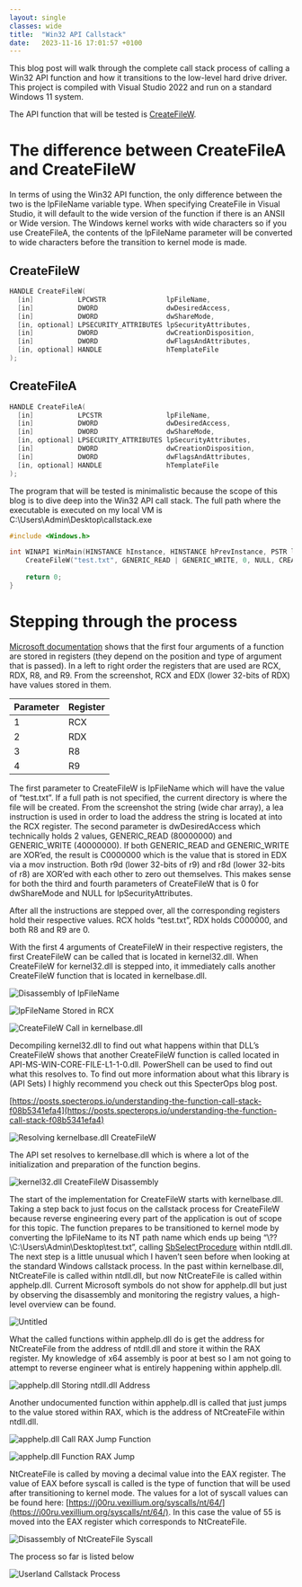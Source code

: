 ```yaml
---
layout: single
classes: wide
title:  "Win32 API Callstack"
date:   2023-11-16 17:01:57 +0100
---
```


This blog post will walk through the complete call stack process of calling a Win32 API function and how it transitions to the low-level hard drive driver. This project is compiled with Visual Studio 2022 and run on a standard Windows 11 system.

The API function that will be tested is [CreateFileW](https://learn.microsoft.com/en-us/windows/win32/api/fileapi/nf-fileapi-createfilew).

# The difference between CreateFileA and CreateFileW

In terms of using the Win32 API function, the only difference between the two is the lpFileName variable type. When specifying CreateFile in Visual Studio, it will default to the wide version of the function if there is an ANSII or Wide version. The Windows kernel works with wide characters so if you use CreateFileA, the contents of the lpFileName parameter will be converted to wide characters before the transition to kernel mode is made.

## CreateFileW

```cpp
HANDLE CreateFileW(
  [in]           LPCWSTR               lpFileName,
  [in]           DWORD                 dwDesiredAccess,
  [in]           DWORD                 dwShareMode,
  [in, optional] LPSECURITY_ATTRIBUTES lpSecurityAttributes,
  [in]           DWORD                 dwCreationDisposition,
  [in]           DWORD                 dwFlagsAndAttributes,
  [in, optional] HANDLE                hTemplateFile
);
```

## CreateFileA

```cpp
HANDLE CreateFileA(
  [in]           LPCSTR                lpFileName,
  [in]           DWORD                 dwDesiredAccess,
  [in]           DWORD                 dwShareMode,
  [in, optional] LPSECURITY_ATTRIBUTES lpSecurityAttributes,
  [in]           DWORD                 dwCreationDisposition,
  [in]           DWORD                 dwFlagsAndAttributes,
  [in, optional] HANDLE                hTemplateFile
);
```

The program that will be tested is minimalistic because the scope of this blog is to dive deep into the Win32 API call stack. The full path where the executable is executed on my local VM is C:\Users\Admin\Desktop\callstack.exe

```c
#include <Windows.h>

int WINAPI WinMain(HINSTANCE hInstance, HINSTANCE hPrevInstance, PSTR lpCmdLine, int nCmdShow) {
    CreateFileW("test.txt", GENERIC_READ | GENERIC_WRITE, 0, NULL, CREATE_NEW, FILE_ATTRIBUTE_NORMAL, NULL);
    
    return 0;
}
```

# Stepping through the process

[Microsoft documentation](https://learn.microsoft.com/en-us/cpp/build/x64-calling-convention?view=msvc-170) shows that the first four arguments of a function are stored in registers (they depend on the position and type of argument that is passed). In a left to right order the registers that are used are RCX, RDX, R8, and R9. From the screenshot, RCX and EDX (lower 32-bits of RDX) have values stored in them.

| Parameter | Register |
| --- | --- |
| 1 | RCX |
| 2 | RDX |
| 3 | R8 |
| 4 | R9 |

The first parameter to CreateFileW is lpFileName which will have the value of “test.txt”. If a full path is not specified, the current directory is where the file will be created. From the screenshot the string (wide char array), a lea instruction is used in order to load the address the string is located at into the RCX register. The second parameter is dwDesiredAccess which technically holds 2 values, GENERIC_READ (80000000) and GENERIC_WRITE (40000000). If both GENERIC_READ and GENERIC_WRITE are XOR’ed, the result is C0000000 which is the value that is stored in EDX via a mov instruction. Both r9d (lower 32-bits of r9) and r8d (lower 32-bits of r8) are XOR’ed with each other to zero out themselves. This makes sense for both the third and fourth parameters of CreateFileW that is 0 for dwShareMode and NULL for lpSecurityAttributes.

After all the instructions are stepped over, all the corresponding registers hold their respective values. RCX holds “test.txt”, RDX holds C000000, and both R8 and R9 are 0.

With the first 4 arguments of CreateFileW in their respective registers, the first CreateFileW can be called that is located in kernel32.dll. When CreateFileW for kernel32.dll is stepped into, it immediately calls another CreateFileW function that is located in kernelbase.dll.

![Disassembly of lpFileName](/assets/img/Win32-API-Callstack/disassemblylpFileName.png)

![lpFileName Stored in RCX](/assets/img/Win32-API-Callstack/regsitrylpFileName.png)

![CreateFileW Call in kernelbase.dll](/assets/img/Win32-API-Callstack/kernel32CreateFileW.png)

Decompiling kernel32.dll to find out what happens within that DLL’s CreateFileW shows that another CreateFileW function is called located in API-MS-WIN-CORE-FILE-L1-1-0.dll. PowerShell can be used to find out what this resolves to. To find out more information about what this library is (API Sets) I highly recommend you check out this SpecterOps blog post.

[https://posts.specterops.io/understanding-the-function-call-stack-f08b5341efa4](https://posts.specterops.io/understanding-the-function-call-stack-f08b5341efa4)

![Resolving kernelbase.dll CreateFileW](/assets/img/Win32-API-Callstack/kernelbaseResolve.png)

The API set resolves to kernelbase.dll which is where a lot of the initialization and preparation of the function begins.

![kernel32.dll CreateFileW Disassembly](/assets/img/Win32-API-Callstack/kernel32CreateFileWDisassembly.png)

The start of the implementation for CreateFileW starts with kernelbase.dll. Taking a step back to just focus on the callstack process for CreateFileW because reverse engineering every part of the application is out of scope for this topic. The function prepares to be transitioned to kernel mode by converting the lpFileName to its NT path name which ends up being “\\??\\C:\\Users\\Admin\\Desktop\\test.txt”, calling [SbSelectProcedure](http://undoc.airesoft.co.uk/ntdll.dll/SbSelectProcedure.php) within ntdll.dll. The next step is a little unusual which I haven’t seen before when looking at the standard Windows callstack process. In the past within kernelbase.dll, NtCreateFile is called within ntdll.dll, but now NtCreateFile is called within apphelp.dll. Current Microsoft symbols do not show for apphelp.dll but just by observing the disassembly and monitoring the registry values, a high-level overview can be found.

![Untitled](/assets/img/Win32-API-Callstack/apphelpUndocumentedFunctionCall.png)

What the called functions within apphelp.dll do is get the address for NtCreateFile from the address of ntdll.dll and store it within the RAX register. My knowledge of x64 assembly is poor at best so I am not going to attempt to reverse engineer what is entirely happening within apphelp.dll.

![apphelp.dll Storing ntdll.dll Address](/assets/img/Win32-API-Callstack/apphelpStoreNtdllAddress.png)

Another undocumented function within apphelp.dll is called that just jumps to the value stored within RAX, which is the address of NtCreateFile within ntdll.dll.

![apphelp.dll Call RAX Jump Function](/assets/img/Win32-API-Callstack/apphelpUndocumentedFunctionCall.png)

![apphelp.dll Function RAX Jump](/assets/img/Win32-API-Callstack/apphelpJmpRAX.png)

NtCreateFile is called by moving a decimal value into the EAX register. The value of EAX before syscall is called is the type of function that will be used after transitioning to kernel mode. The values for a lot of syscall values can be found here: [https://j00ru.vexillium.org/syscalls/nt/64/](https://j00ru.vexillium.org/syscalls/nt/64/). In this case the value of 55 is moved into the EAX register which corresponds to NtCreateFile.

![Disassembly of NtCreateFile Syscall](/assets/img/Win32-API-Callstack/ntCreateFileDisassembly.png)

The process so far is listed below

![Userland Callstack Process](/assets/img/Win32-API-Callstack/userlandCallstack.png)
